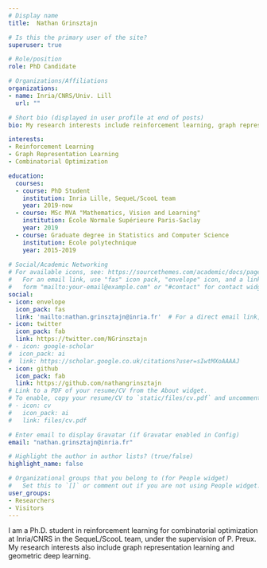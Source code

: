 ```yaml
---
# Display name
title:  Nathan Grinsztajn 

# Is this the primary user of the site?
superuser: true

# Role/position
role: PhD Candidate 

# Organizations/Affiliations
organizations:
- name: Inria/CNRS/Univ. Lill
  url: ""

# Short bio (displayed in user profile at end of posts)
bio: My research interests include reinforcement learning, graph representation learning, and machine learning in general.

interests:
- Reinforcement Learning
- Graph Representation Learning
- Combinatorial Optimization

education:
  courses:
  - course: PhD Student
    institution: Inria Lille, SequeL/ScooL team
    year: 2019-now
  - course: MSc MVA "Mathematics, Vision and Learning"
    institution: École Normale Supérieure Paris-Saclay
    year: 2019
  - course: Graduate degree in Statistics and Computer Science
    institution: Ecole polytechnique
    year: 2015-2019
  
# Social/Academic Networking
# For available icons, see: https://sourcethemes.com/academic/docs/page-builder/#icons
#   For an email link, use "fas" icon pack, "envelope" icon, and a link in the
#   form "mailto:your-email@example.com" or "#contact" for contact widget.
social:
- icon: envelope
  icon_pack: fas
  link: 'mailto:nathan.grinsztajn@inria.fr'  # For a direct email link, use "mailto:test@example.org".
- icon: twitter
  icon_pack: fab
  link: https://twitter.com/NGrinsztajn
# - icon: google-scholar
#  icon_pack: ai
#  link: https://scholar.google.co.uk/citations?user=sIwtMXoAAAAJ
- icon: github
  icon_pack: fab
  link: https://github.com/nathangrinsztajn
# Link to a PDF of your resume/CV from the About widget.
# To enable, copy your resume/CV to `static/files/cv.pdf` and uncomment the lines below.
# - icon: cv
#   icon_pack: ai
#   link: files/cv.pdf

# Enter email to display Gravatar (if Gravatar enabled in Config)
email: "nathan.grinsztajn@inria.fr"

# Highlight the author in author lists? (true/false)
highlight_name: false

# Organizational groups that you belong to (for People widget)
#   Set this to `[]` or comment out if you are not using People widget.
user_groups:
- Researchers
- Visitors
---
```


I am a Ph.D. student in reinforcement learning for combinatorial optimization at Inria/CNRS in the SequeL/ScooL team, under the supervision of P. Preux. My research interests also include graph representation learning and geometric deep learning.

